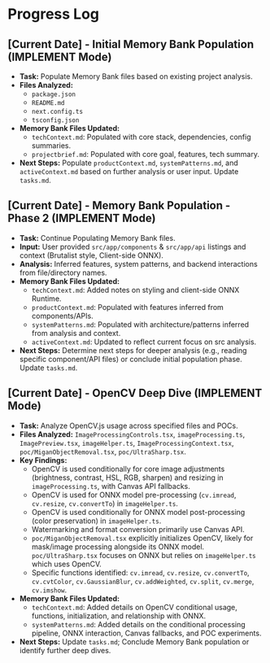 # Progress Log

## [Current Date] - Initial Memory Bank Population (IMPLEMENT Mode)

- **Task:** Populate Memory Bank files based on existing project analysis.
- **Files Analyzed:**
    - `package.json`
    - `README.md`
    - `next.config.ts`
    - `tsconfig.json`
- **Memory Bank Files Updated:**
    - `techContext.md`: Populated with core stack, dependencies, config summaries.
    - `projectbrief.md`: Populated with core goal, features, tech summary.
- **Next Steps:** Populate `productContext.md`, `systemPatterns.md`, and `activeContext.md` based on further analysis or user input. Update `tasks.md`.

## [Current Date] - Memory Bank Population - Phase 2 (IMPLEMENT Mode)

- **Task:** Continue Populating Memory Bank files.
- **Input:** User provided `src/app/components` & `src/app/api` listings and context (Brutalist style, Client-side ONNX).
- **Analysis:** Inferred features, system patterns, and backend interactions from file/directory names.
- **Memory Bank Files Updated:**
    - `techContext.md`: Added notes on styling and client-side ONNX Runtime.
    - `productContext.md`: Populated with features inferred from components/APIs.
    - `systemPatterns.md`: Populated with architecture/patterns inferred from analysis and context.
    - `activeContext.md`: Updated to reflect current focus on src analysis.
- **Next Steps:** Determine next steps for deeper analysis (e.g., reading specific component/API files) or conclude initial population phase. Update `tasks.md`.

## [Current Date] - OpenCV Deep Dive (IMPLEMENT Mode)

- **Task:** Analyze OpenCV.js usage across specified files and POCs.
- **Files Analyzed:** `ImageProcessingControls.tsx`, `imageProcessing.ts`, `ImagePreview.tsx`, `imageHelper.ts`, `ImageProcessingContext.tsx`, `poc/MiganObjectRemoval.tsx`, `poc/UltraSharp.tsx`.
- **Key Findings:**
    - OpenCV is used conditionally for core image adjustments (brightness, contrast, HSL, RGB, sharpen) and resizing in `imageProcessing.ts`, with Canvas API fallbacks.
    - OpenCV is used for ONNX model pre-processing (`cv.imread`, `cv.resize`, `cv.convertTo`) in `imageHelper.ts`.
    - OpenCV is used conditionally for ONNX model post-processing (color preservation) in `imageHelper.ts`.
    - Watermarking and format conversion primarily use Canvas API.
    - `poc/MiganObjectRemoval.tsx` explicitly initializes OpenCV, likely for mask/image processing alongside its ONNX model. `poc/UltraSharp.tsx` focuses on ONNX but relies on `imageHelper.ts` which uses OpenCV.
    - Specific functions identified: `cv.imread`, `cv.resize`, `cv.convertTo`, `cv.cvtColor`, `cv.GaussianBlur`, `cv.addWeighted`, `cv.split`, `cv.merge`, `cv.imshow`.
- **Memory Bank Files Updated:**
    - `techContext.md`: Added details on OpenCV conditional usage, functions, initialization, and relationship with ONNX.
    - `systemPatterns.md`: Added details on the conditional processing pipeline, ONNX interaction, Canvas fallbacks, and POC experiments.
- **Next Steps:** Update `tasks.md`; Conclude Memory Bank population or identify further deep dives. 